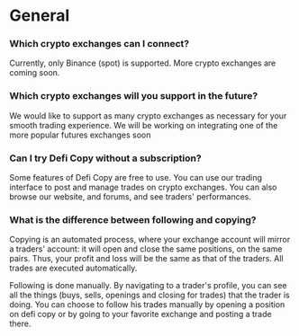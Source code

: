 # General

### **Which crypto exchanges can I connect?**

Currently, only Binance (spot) is supported. More crypto exchanges are coming soon.

### Which crypto exchanges will you support in the future?

We would like to support as many crypto exchanges as necessary for your smooth trading experience. We will be working on integrating one of the more popular futures exchanges soon

### **Can I try Defi Copy without a subscription?**

‌Some features of Defi Copy  are free to use. You can use our trading interface to post and manage trades on crypto exchanges. You can also browse our website, and forums, and see traders' performances.

### What is the difference between following and copying?

Copying is an automated process, where your exchange account will mirror a traders' account: it will open and close the same positions, on the same pairs. Thus, your profit and loss will be the same as that of the traders. All trades are executed automatically.&#x20;

Following is done manually. By navigating to a trader's profile, you can see all the things (buys, sells, openings and closing for trades) that the trader is doing. You can choose to follow his trades manually by opening a position on defi copy  or by going to your favorite exchange and posting a trade there.
